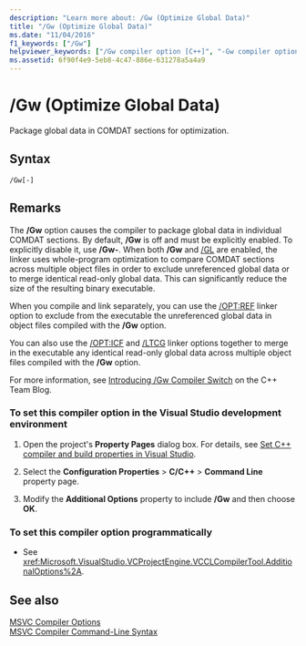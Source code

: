 ```yaml
---
description: "Learn more about: /Gw (Optimize Global Data)"
title: "/Gw (Optimize Global Data)"
ms.date: "11/04/2016"
f1_keywords: ["/Gw"]
helpviewer_keywords: ["/Gw compiler option [C++]", "-Gw compiler option [C++]"]
ms.assetid: 6f90f4e9-5eb8-4c47-886e-631278a5a4a9
---
```

# /Gw (Optimize Global Data)

Package global data in COMDAT sections for optimization.

## Syntax

```
/Gw[-]
```

## Remarks

The **/Gw** option causes the compiler to package global data in individual COMDAT sections. By default, **/Gw** is off and must be explicitly enabled. To explicitly disable it, use **/Gw-**. When both **/Gw** and [/GL](gl-whole-program-optimization.md) are enabled, the linker uses whole-program optimization to compare COMDAT sections across multiple object files in order to exclude unreferenced global data or to merge identical read-only global data. This can significantly reduce the size of the resulting binary executable.

When you compile and link separately, you can use the [/OPT:REF](opt-optimizations.md) linker option to exclude from the executable the unreferenced global data in object files compiled with the **/Gw** option.

You can also use the [/OPT:ICF](opt-optimizations.md) and [/LTCG](ltcg-link-time-code-generation.md) linker options together to merge in the executable any identical read-only global data across multiple object files compiled with the **/Gw** option.

For more information, see [Introducing /Gw Compiler Switch](https://devblogs.microsoft.com/cppblog/introducing-gw-compiler-switch/) on the C++ Team Blog.

### To set this compiler option in the Visual Studio development environment

1. Open the project's **Property Pages** dialog box. For details, see [Set C++ compiler and build properties in Visual Studio](../working-with-project-properties.md).

1. Select the **Configuration Properties** > **C/C++** > **Command Line** property page.

1. Modify the **Additional Options** property to include **/Gw** and then choose **OK**.

### To set this compiler option programmatically

- See <xref:Microsoft.VisualStudio.VCProjectEngine.VCCLCompilerTool.AdditionalOptions%2A>.

## See also

[MSVC Compiler Options](compiler-options.md)<br/>
[MSVC Compiler Command-Line Syntax](compiler-command-line-syntax.md)
